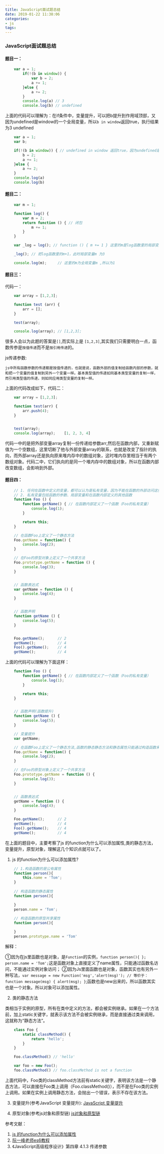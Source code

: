 ```yaml
---
title: JavaScript面试题总结
date: 2019-01-22 11:38:06
categories: 
- js
tags:
---
```



### JavaScript面试题总结


#### 题目一：


```js
    var a = 1;
		if(!(b in window)) { 
			var b = 2;
			a += 1;
		}else {
			a += 2;
		}
		console.log(a) // 3 
		console.log(b) // undefined
```

上面的代码可以理解为：在if条件中，变量提升，可以把b提升到作用域顶部，又因为undefined是window的一个全局变量，所以`b in window`返回true，执行结果为3 undefined


```js
    var a = 1;
    var b;

    if(!(b in window)) { // undefined in window 返回true，因为undefined是window的一个全局变量
        b = 2;
        a += 1;
    }else {
        a += 2;
    }
    console.log(a)
    console.log(b)
```


#### 题目二：

```js
    var m = 1;

    function log() {
        var m = 2;
        return function () { // 闭包
            m += 1;
        }
    }

    var _log = log(); // function () { m += 1 } 这里的m是log函数里的局部变量m=2

    _log(); // 把log函数里的m+1，此时局部变量m 为3

    console.log(m);		// 这里的m为全局变量m ,所以为1
```

#### 题目三：

代码一：

```js
    var array = [1,2,3];

    function test (arr) {
        arr = [];
    }

    test(array);

    console.log(array); // [1,2,3];
```

很多人会以为此题的答案是`[]`,而实际上是 `[1,2,3]`,其实我们只需要明白一点，函数传参是`按值传递`而不是`按引用传递`的。



js传递参数: 

    js中所有函数参数的传递都是按值传递的，也就是说，函数外部的值复制给函数内部的参数，就和把一个变量的值复制到另外一个变量一样。基本类型值的传递如同基本类型变量的复制一样，而引用类型值的传递，则如同应用类型变量的复制一样。


上面的代码改成如下，代码二：

```js
    var array = [1,2,3];

    function test(arr) {
        arr.push(4);
    }


    test(array);
    console.log(array);    [1, 2, 3, 4]
```

代码一中的是把外部变量array复制一份传递给参数arr,然后在函数内部，又重新赋值为一个空数组，这里切断了他与外部变量array的联系，也就是改变了指针的执向，而外部array还是执向原来堆内存中的数组对象，这时堆内存里相当于有两个数组对象。代码二中，它们执向的是同一个堆内存中的数组对象，所以在函数内部改变数组，会影响到外部。


#### 题目四：

```js
    // 1. 任何在函数中定义的变量，都可以认为是私有变量，因为不能在函数的外部访问这些变量。
    // 2. 私有变量包括函数的参数、局部变量和在函数内部定义的其他函数
    function Foo () {
        function getName() { // 在函数内部定义了一个函数（Foo的私有变量）
            console.log(1);
        }

        return this;
    }

    // 在函数Foo上定义了一个静态方法
    Foo.getName = function() {
        console.log(2);
    }

    // 在Foo的原型对象上定义了一个共享方法
    Foo.prototype.getName = function () {
        console.log(3);
    }


    // 函数表达式
    var getName = function () {
        console.log(4);
    }


    // 函数声明
    function getName () {
        console.log(5);
    }


    Foo.getName();		// 2
    getName();			// 4
    Foo().getName();	// 4
    getName();          // 4
```


上面的代码可以理解为下面这样：
```js
    function Foo () {
        function getName() { // 在函数内部定义了一个函数（Foo的私有变量）
            console.log(1);
        }

        return this;
    }


    // 函数声明(函数提升)
    function getName () {
        console.log(5);
    }

    // 变量提升
    var getName;

    // 在函数Foo上定义了一个静态方法,函数的静态静态方法和静态属性只能通过构造函数来访问，实例访问不到
    Foo.getName = function() {
        console.log(2);
    }

    // 在Foo的原型对象上定义了一个共享方法
    Foo.prototype.getName = function () {
        console.log(3);
    }


    // 函数表达式
    getName = function () {
        console.log(4);
    }

    Foo.getName();		// 2
    getName();			// 4
    Foo().getName();	// 4
    getName();			// 4
```


在上面的题目中，主要考察了js 的function为什么可以添加属性,类的静态方法，变量提升，原型对象，理解这几个知识点就可以了。

1. js 的function为什么可以添加属性?

```js
    // 1.构造函数的是公有属性
    function person(){
        this.name = 'Tom';
    }
    
    // 构造函数的静态属性
    function person(){

    }
    person.name = 'Tom';
    
    // 构造函数的原型共享属性
    function person(){

    }
    person.prototype.name = 'Tom'
```

解释：

①因为在js里函数也是对象，是`Function`的实例，`function person(){ }; person.name = 'Tom';`这是函数对象上直接定义了name属性，只能通过函数名访问，不能通过实例对象访问；
②因为Js里面函数也是对象，函数其实也有另外一种写法，`var message = new Function('msg','alert(msg)');
// 等价于：function message(msg) { alert(msg); }`;函数也是new出来的，所以函数其实也是一个对象。所以对象可以添加属性。




2. 类的静态方法

类相当于实例的原型，所有在类中定义的方法，都会被实例继承。如果在一个方法前，加上static关键字，就表示该方法不会被实例继承，而是直接通过类来调用，这就称为“静态方法”。

```js
    class Foo {
        static classMethod() {
            return 'hello';
        }
    }

    Foo.classMethod() // 'hello'

    var foo = new Foo();
    foo.classMethod() // foo.classMethod is not a function
```

上面代码中，Foo类的classMethod方法前有static关键字，表明该方法是一个静态方法，可以直接在Foo类上调用（Foo.classMethod()），而不是在Foo类的实例上调用。如果在实例上调用静态方法，会抛出一个错误，表示不存在该方法。


3. 变量提升(参考JavaScript 变量提升):
[JavaScript 变量提升](https://yuhang04210.github.io/2019/01/22/JavaScript-%E5%8F%98%E9%87%8F%E6%8F%90%E5%8D%87/)



4. 原型对象(参考js对象和原型链)
[js对象和原型链](https://yuhang04210.github.io/2019/01/06/js%E5%AF%B9%E8%B1%A1%E5%92%8C%E5%8E%9F%E5%9E%8B%E9%93%BE/#more)



参考文献：
1. [js 的function为什么可以添加属性](https://www.cnblogs.com/hanguidong/p/9296647.html)
2. [阮一峰老师es6教程](http://es6.ruanyifeng.com/#docs/class#%E9%9D%99%E6%80%81%E5%B1%9E%E6%80%A7)
3. 《JavaScript高级程序设计》第四章 4.1.3 传递参数








